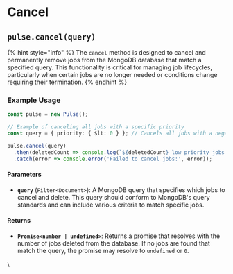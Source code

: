# Cancel



## `pulse.cancel(query)`

{% hint style="info" %}
The `cancel` method is designed to cancel and permanently remove jobs from the MongoDB database that match a specified query. This functionality is critical for managing job lifecycles, particularly when certain jobs are no longer needed or conditions change requiring their termination.
{% endhint %}

### Example Usage

```typescript
const pulse = new Pulse();

// Example of canceling all jobs with a specific priority
const query = { priority: { $lt: 0 } }; // Cancels all jobs with a negative priority

pulse.cancel(query)
  .then(deletedCount => console.log(`${deletedCount} low priority jobs cancelled`))
  .catch(error => console.error('Failed to cancel jobs:', error));
```



#### Parameters

* **`query`** (`Filter<Document>`): A MongoDB query that specifies which jobs to cancel and delete. This query should conform to MongoDB's query standards and can include various criteria to match specific jobs.

#### Returns

* **`Promise<number | undefined>`**: Returns a promise that resolves with the number of jobs deleted from the database. If no jobs are found that match the query, the promise may resolve to `undefined` or `0`.

\




